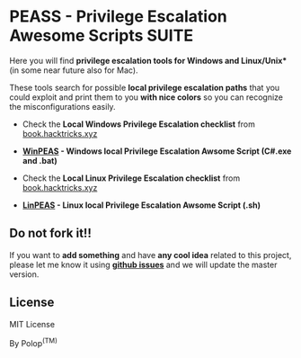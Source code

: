 # PEASS - Privilege Escalation Awesome Scripts SUITE

Here you will find **privilege escalation tools for Windows and Linux/Unix\*** (in some near future  also for Mac).

These tools search for possible **local privilege escalation paths** that you could exploit and print them to you **with nice colors** so you can recognize the misconfigurations easily.

- Check the **Local Windows Privilege Escalation checklist** from [book.hacktricks.xyz](https://book.hacktricks.xyz/windows/checklist-windows-privilege-escalation)
- **[WinPEAS](https://github.com/carlospolop/privilege-escalation-awesome-script-suite/tree/master/winPEAS) - Windows local Privilege Escalation Awsome Script (C#.exe and .bat)**

- Check the **Local Linux Privilege Escalation checklist** from [book.hacktricks.xyz](https://book.hacktricks.xyz/linux-unix/linux-privilege-escalation-checklist)
- **[LinPEAS](https://github.com/carlospolop/privilege-escalation-awesome-script-suite/tree/master/linPEAS) - Linux local Privilege Escalation Awsome Script (.sh)**

## Do not fork it!!

If you want to **add something** and have **any cool idea** related to this project, please let me know it using **[github issues](https://github.com/carlospolop/privilege-escalation-awesome-script-suite/issues)** and we will update the master version.

## License

MIT License

By Polop<sup>(TM)</sup>
